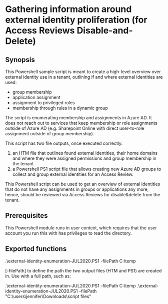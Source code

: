 # Gathering information around external identity proliferation (for Access Reviews Disable-and-Delete)
## Synopsis

This Powershell sample script is meant to create a high-level overview over external identity use in a tenant, outlining if and where external identities are used:
* group membership
* application assignment
* assignment to privileged roles
* membership through rules in a dynamic group

The script is enumerating membership and assignments in Azure AD. It does not reach out to services that keep membership or role assignments outside of Azure AD (e.g. Sharepoint Online with direct user-to-role assignment outside of group membership).

This script has two file outputs, once executed correctly:
1. an HTM file that outlines found external identities, their home domains and where they were assigned permissions and group membership in the tenant
2. a Powershell PS1 script file that allows creating new Azure AD groups to collect and group external identities for an Access Review.

This Powershell script can be used to get an overview of external identities that do not have any assignments in groups or applications any more, hence, should be reviewed via Access Reviews for disable&delete from the tenant.


## Prerequisites
This Powershell module runs in user context, which requires that the user account you run this with has privileges to read the directory.

## Exported functions
.\external-identity-enumeration-JUL2020.PS1 -filePath C:\temp

[-filePath] to define the path the two output files (HTM and PS1) are created in. Use with a full path, such as:

.\external-identity-enumeration-JUL2020.PS1 -filePath C:\temp 
.\external-identity-enumeration-JUL2020.PS1 -filePath "C:\users\jennifer\Downloads\script files"
